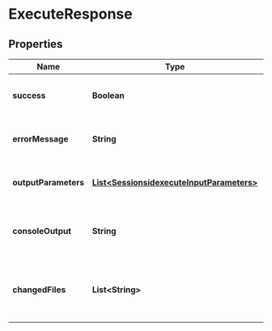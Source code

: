 
# ExecuteResponse

## Properties
Name | Type | Description | Notes
------------ | ------------- | ------------- | -------------
**success** | **Boolean** | The operation was successful. |  [optional]
**errorMessage** | **String** | Errors returned by the execution. |  [optional]
**outputParameters** | [**List&lt;SessionsidexecuteInputParameters&gt;**](SessionsidexecuteInputParameters.md) | Output parameters for the execution. |  [optional]
**consoleOutput** | **String** | The console output of the execution. |  [optional]
**changedFiles** | **List&lt;String&gt;** | The filenames of the files modified during execution. |  [optional]



